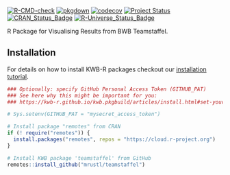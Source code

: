 [![R-CMD-check](https://github.com/mrustl/teamstaffel/workflows/R-CMD-check/badge.svg)](https://github.com/mrustl/teamstaffel/actions?query=workflow%3AR-CMD-check)
[![pkgdown](https://github.com/mrustl/teamstaffel/workflows/pkgdown/badge.svg)](https://github.com/mrustl/teamstaffel/actions?query=workflow%3Apkgdown)
[![codecov](https://codecov.io/github/mrustl/teamstaffel/branch/main/graphs/badge.svg)](https://codecov.io/github/mrustl/teamstaffel)
[![Project Status](https://img.shields.io/badge/lifecycle-experimental-orange.svg)](https://www.tidyverse.org/lifecycle/#experimental)
[![CRAN_Status_Badge](https://www.r-pkg.org/badges/version/teamstaffel)]()
[![R-Universe_Status_Badge](https://mrustl.r-universe.dev/badges/teamstaffel)](https://mrustl.r-universe.dev/)

R Package for Visualising Results from BWB Teamstaffel.

## Installation

For details on how to install KWB-R packages checkout our [installation tutorial](https://kwb-r.github.io/kwb.pkgbuild/articles/install.html).

```r
### Optionally: specify GitHub Personal Access Token (GITHUB_PAT)
### See here why this might be important for you:
### https://kwb-r.github.io/kwb.pkgbuild/articles/install.html#set-your-github_pat

# Sys.setenv(GITHUB_PAT = "mysecret_access_token")

# Install package "remotes" from CRAN
if (! require("remotes")) {
  install.packages("remotes", repos = "https://cloud.r-project.org")
}

# Install KWB package 'teamstaffel' from GitHub
remotes::install_github("mrustl/teamstaffel")
```
